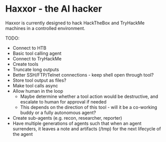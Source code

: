# Haxxor - the AI hacker

Haxxor is currently designed to hack HackTheBox and TryHackMe machines in a controlled environment.

TODO:
- Connect to HTB
- Basic tool calling agent
- Connect to TryHackMe
- Create tools 
- Truncate long outputs
- Better SSH/FTP/Telnet connections - keep shell open through tool?
- Store tool output as files?
- Make tool calls async
- Allow human in the loop
  - Maybe determine whether a tool action would be destructive, and escalate to human for approval if needed
  - This depends on the direction of this tool - will it be a co-working buddy or a fully autonomous agent?
- Create sub-agents (e.g. recon, researcher, reporter)
- Have multiple generations of agents such that when an agent surrenders, it leaves a note and artifacts (/tmp) for the next lifecycle of the agent 
